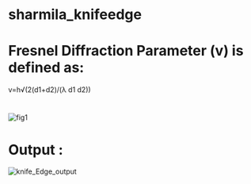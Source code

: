 # sharmila_knifeedge

# Fresnel Diffraction Parameter (v) is defined as:
v=h√(2(d1+d2)/(λ d1 d2))

# 
![fig1](https://github.com/Sharmila-Puligundla/sharmila_knifeedge/assets/157512911/cf3e490c-8595-4e06-934d-80bfdb04ecdf)

# Output : 
 ![knife_Edge_output](https://github.com/Sharmila-Puligundla/sharmila_knifeedge/assets/157512911/d2b73ca3-f87a-426a-a666-42fcd2006965)
